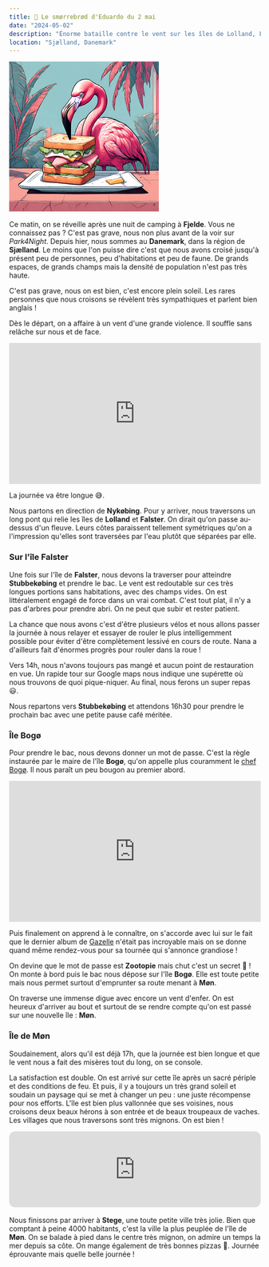 ```yaml
---
title: 🥪 Le smørrebrød d'Eduardo du 2 mai
date: "2024-05-02"
description: "Énorme bataille contre le vent sur les îles de Lolland, Falster, Bogø et Møn !"
location: "Sjælland, Danemark"
---
```


![Smorrebrod d'Eduardo](../smorrebrod_eduardo.png)

Ce matin, on se réveille après une nuit de camping à **Fjelde**. Vous ne connaissez pas ? C'est pas grave, nous non plus avant de la voir sur *Park4Night*. Depuis hier, nous sommes au **Danemark**, dans la région de **Sjælland**. Le moins que l'on puisse dire c'est que nous avons croisé jusqu'à présent peu de personnes, peu d'habitations et peu de faune. De grands espaces, de grands champs mais la densité de population n'est pas très haute. 

C'est pas grave, nous on est bien, c'est encore plein soleil. Les rares personnes que nous croisons se révèlent très sympathiques et parlent bien anglais !

Dès le départ, on a affaire à un vent d'une grande violence. Il souffle sans relâche sur nous et de face.


<div style="width: 100%; height: 0; position: relative; padding-bottom: 56%;"><iframe src="https://giphy.com/embed/SggILpMXO7Xt6" style="top: 0; left: 0; width: 100%; height: 100%; position: absolute; border: 0;" allowfullscreen scrolling="no" allow="encrypted-media;" class="giphy-embed"></iframe></div>

La journée va être longue 😅.

Nous partons en direction de **Nykøbing**. Pour y arriver, nous traversons un long pont qui relie les îles de **Lolland** et **Falster**. On dirait qu'on passe au-dessus d'un fleuve. Leurs côtes paraissent tellement symétriques qu'on a l'impression qu'elles sont traversées par l'eau plutôt que séparées par elle.

### Sur l'île Falster 
Une fois sur l'île de **Falster**, nous devons la traverser pour atteindre **Stubbekøbing** et prendre le bac. Le vent est redoutable sur ces très longues portions sans habitations, avec des champs vides. On est littéralement engagé de force dans un vrai combat. C'est tout plat, il n'y a pas d'arbres pour prendre abri. On ne peut que subir et rester patient.

La chance que nous avons c'est d'être plusieurs vélos et nous allons passer la journée à nous relayer et essayer de rouler le plus intelligemment possible pour éviter d'être complètement lessivé en cours de route. Nana a d'ailleurs fait d'énormes progrès pour rouler dans la roue !

Vers 14h, nous n'avons toujours pas mangé et aucun point de restauration en vue. Un rapide tour sur Google maps nous indique une supérette où nous trouvons de quoi pique-niquer. Au final, nous ferons un super repas 😃.

Nous repartons vers **Stubbekøbing** et attendons 16h30 pour prendre le prochain bac avec une petite pause café méritée.

### Île Bogø

Pour prendre le bac, nous devons donner un mot de passe. C'est la règle instaurée par le maire de l'île **Bogø**, qu'on appelle plus couramment le [chef Bogø](https://disney.fandom.com/wiki/Chief_Bogo). Il nous paraît un peu bougon au premier abord.

<div style="width: 100%; height: 0; position: relative; padding-bottom: 56%;"><iframe src="https://giphy.com/embed/26tnk3ThAz8alKBCo" style="top: 0; left: 0; width: 100%; height: 100%; position: absolute; border: 0;" allowfullscreen scrolling="no" allow="encrypted-media;" class="giphy-embed"></iframe></div>


Puis finalement on apprend à le connaître, on s'accorde avec lui sur le fait que le dernier album de  [Gazelle](https://zootopia.fandom.com/wiki/Gazelle) n'était pas incroyable mais on se donne quand même rendez-vous pour sa tournée qui s'annonce grandiose ! 

On devine que le mot de passe est **Zootopie** mais chut c'est un secret 🤫 ! On monte à bord puis le bac nous dépose sur l'île **Bogø**. Elle est toute petite mais nous permet surtout d'emprunter sa route menant à **Møn**.

On traverse une immense digue avec encore un vent d'enfer. On est heureux d'arriver au bout et surtout de se rendre compte qu'on est passé sur une nouvelle île : **Møn**.

### Île de Møn
Soudainement, alors qu'il est déjà 17h, que la journée est bien longue et que le vent nous a fait des misères tout du long, on se console.

La satisfaction est double. On est arrivé sur cette île après un sacré périple et des conditions de feu. Et puis, il y a toujours un très grand soleil et soudain un paysage qui se met à changer un peu : une juste récompense pour nos efforts. L'île est bien plus vallonnée que ses voisines, nous croisons deux beaux hérons à son entrée et de beaux troupeaux de vaches. Les villages que nous traversons sont très mignons. On est bien !

<iframe style="border-radius:12px" src="https://open.spotify.com/embed/track/2MLHyLy5z5l5YRp7momlgw?utm_source=generator" width="100%" height="152" frameBorder="0" allow="autoplay; clipboard-write; encrypted-media; picture-in-picture" loading="lazy"></iframe>

Nous finissons par arriver à **Stege**, une toute petite ville très jolie. Bien que comptant à peine 4000 habitants, c'est la ville la plus peuplée de l'île de **Møn**. On se balade à pied dans le centre très mignon, on admire un temps la mer depuis sa côte. On mange également de très bonnes pizzas 🍕. Journée éprouvante mais quelle belle journée !